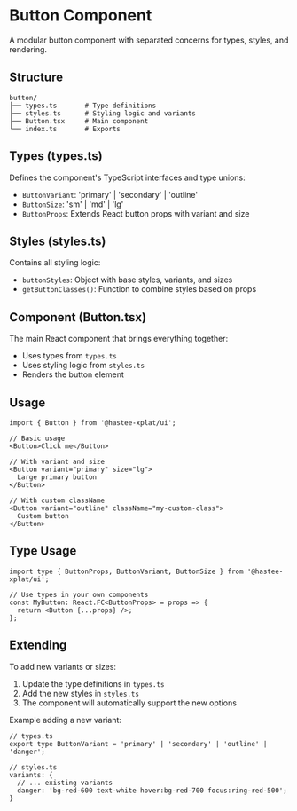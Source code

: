 # Button Component

A modular button component with separated concerns for types, styles, and rendering.

## Structure

```
button/
├── types.ts       # Type definitions
├── styles.ts      # Styling logic and variants
├── Button.tsx     # Main component
└── index.ts       # Exports
```

## Types (types.ts)

Defines the component's TypeScript interfaces and type unions:

- `ButtonVariant`: 'primary' | 'secondary' | 'outline'
- `ButtonSize`: 'sm' | 'md' | 'lg'
- `ButtonProps`: Extends React button props with variant and size

## Styles (styles.ts)

Contains all styling logic:

- `buttonStyles`: Object with base styles, variants, and sizes
- `getButtonClasses()`: Function to combine styles based on props

## Component (Button.tsx)

The main React component that brings everything together:

- Uses types from `types.ts`
- Uses styling logic from `styles.ts`
- Renders the button element

## Usage

```tsx
import { Button } from '@hastee-xplat/ui';

// Basic usage
<Button>Click me</Button>

// With variant and size
<Button variant="primary" size="lg">
  Large primary button
</Button>

// With custom className
<Button variant="outline" className="my-custom-class">
  Custom button
</Button>
```

## Type Usage

```tsx
import type { ButtonProps, ButtonVariant, ButtonSize } from '@hastee-xplat/ui';

// Use types in your own components
const MyButton: React.FC<ButtonProps> = props => {
  return <Button {...props} />;
};
```

## Extending

To add new variants or sizes:

1. Update the type definitions in `types.ts`
2. Add the new styles in `styles.ts`
3. The component will automatically support the new options

Example adding a new variant:

```tsx
// types.ts
export type ButtonVariant = 'primary' | 'secondary' | 'outline' | 'danger';

// styles.ts
variants: {
  // ... existing variants
  danger: 'bg-red-600 text-white hover:bg-red-700 focus:ring-red-500';
}
```
